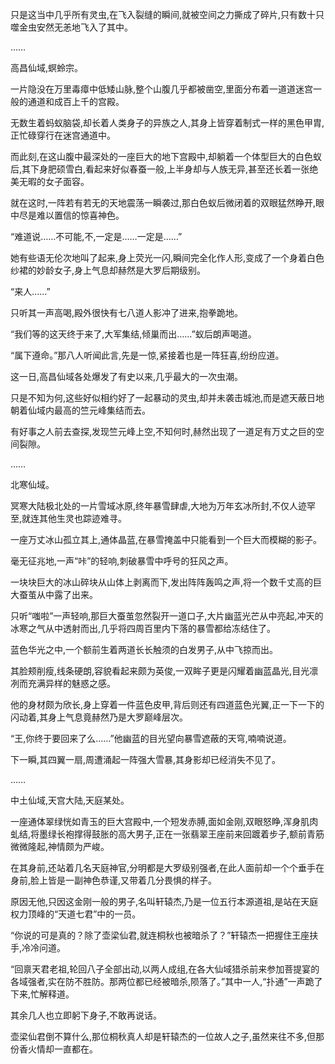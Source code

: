 
只是这当中几乎所有灵虫,在飞入裂缝的瞬间,就被空间之力撕成了碎片,只有数十只噬金虫安然无恙地飞入了其中。

……

高昌仙域,螟蛉宗。

一片隐没在万里毒瘴中低矮山脉,整个山腹几乎都被凿空,里面分布着一道道迷宫一般的通道和成百上千的宫殿。

无数生着蚂蚁脑袋,却长着人类身子的异族之人,其身上皆穿着制式一样的黑色甲胄,正忙碌穿行在迷宫通道中。

而此刻,在这山腹中最深处的一座巨大的地下宫殿中,却躺着一个体型巨大的白色蚁后,其下身肥硕雪白,看起来好似春蚕一般,上半身却与人族无异,甚至还长着一张绝美无暇的女子面容。

就在这时,一阵若有若无的天地震荡一瞬袭过,那白色蚁后微闭着的双眼猛然睁开,眼中尽是难以置信的惊喜神色。

“难道说……不可能,不,一定是……一定是……”

她有些语无伦次地叫了起来,身上荧光一闪,瞬间完全化作人形,变成了一个身着白色纱裙的妙龄女子,身上气息却赫然是大罗后期级别。

“来人……”

只听其一声高喝,殿外很快有七八道人影冲了进来,抱拳跪地。

“我们等的这天终于来了,大军集结,倾巢而出……”蚁后朗声喝道。

“属下遵命。”那八人听闻此言,先是一惊,紧接着也是一阵狂喜,纷纷应道。

这一日,高昌仙域各处爆发了有史以来,几乎最大的一次虫潮。

只是不知为何,这些好似相约好了一起暴动的灵虫,却并未袭击城池,而是遮天蔽日地朝着仙域内最高的竺元峰集结而去。

有好事之人前去查探,发现竺元峰上空,不知何时,赫然出现了一道足有万丈之巨的空间裂隙。

……

北寒仙域。

冥寒大陆极北处的一片雪域冰原,终年暴雪肆虐,大地为万年玄冰所封,不仅人迹罕至,就连其他生灵也踪迹难寻。

一座万丈冰山孤立其上,通体晶蓝,在暴雪掩盖中只能看到一个巨大而模糊的影子。

毫无征兆地,一声“咔”的轻响,刺破暴雪中呼号的狂风之声。

一块块巨大的冰山碎块从山体上剥离而下,发出阵阵轰鸣之声,将一个数千丈高的巨大蚕茧从中露了出来。

只听“嗤啦”一声轻响,那巨大蚕茧忽然裂开一道口子,大片幽蓝光芒从中亮起,冲天的冰寒之气从中透射而出,几乎将四周百里内下落的暴雪都给冻结住了。

蓝色华光之中,一个额前生着两道长长触须的白发男子,从中飞掠而出。

其脸颊削瘦,线条硬朗,容貌看起来颇为英俊,一双眸子更是闪耀着幽蓝晶光,目光凛冽而充满异样的魅惑之感。

他的身材颇为欣长,身上穿着一件蓝色皮甲,背后则还有四道蓝色光翼,正一下一下的闪动着,其身上气息竟赫然乃是大罗巅峰层次。

“王,你终于要回来了么……”他幽蓝的目光望向暴雪遮蔽的天穹,喃喃说道。

下一瞬,其四翼一扇,周遭涌起一阵强大雪暴,其身影却已经消失不见了。

……

中土仙域,天宫大陆,天庭某处。

一座通体翠绿恍如青玉的巨大宫殿中,一个短发赤膊,面如金刚,双眼怒睁,浑身肌肉虬结,将墨绿长袍撑得鼓胀的高大男子,正在一张翡翠王座前来回踱着步子,额前青筋微微隆起,神情颇为严峻。

在其身前,还站着几名天庭神官,分明都是大罗级别强者,在此人面前却一个个垂手在身前,脸上皆是一副神色恭谨,又带着几分畏惧的样子。

原因无他,只因这金刚一般的男子,名叫轩辕杰,乃是一位五行本源道祖,是站在天庭权力顶峰的“天道七君”中的一员。

“你说的可是真的？除了壶梁仙君,就连桐秋也被暗杀了？”轩辕杰一把握住王座扶手,冷冷问道。

“回禀天君老祖,轮回八子全部出动,以两人成组,在各大仙域猎杀前来参加菩提宴的各域强者,实在防不胜防。那两位都已经被暗杀,陨落了。”其中一人,“扑通”一声跪了下来,忙解释道。

其余几人也立即躬下身子,不敢再说话。

壶梁仙君倒不算什么,那位桐秋真人却是轩辕杰的一位故人之子,虽然来往不多,但那份香火情却一直都在。